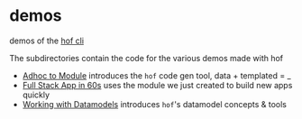 # demos

demos of the [hof cli](https://github.com/hofstadter-io/hof)

The subdirectories contain the code
for the various demos made with hof

- [Adhoc to Module](./adhoc-to-module/) introduces the `hof` code gen tool, data + templated = _
- [Full Stack App in 60s](./full-stack-app/) uses the module we just created to build new apps quickly
- [Working with Datamodels](./working-with-datamodels/) introduces `hof`'s datamodel concepts & tools


